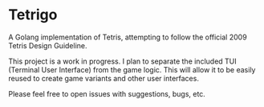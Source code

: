 # Tetrigo

A Golang implementation of Tetris, attempting to follow the official 2009 Tetris Design Guideline.

This project is a work in progress. I plan to separate the included TUI (Terminal User Interface) from the game logic. This will allow it to be easily reused to create game variants and other user interfaces.

Please feel free to open issues with suggestions, bugs, etc.
